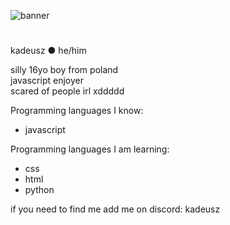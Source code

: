 ![banner](https://kadeusz.fun/assets/5eafaaad59ad101775afb0e79039b238.png)
<h1 align="center"></h1>
kadeusz ● he/him

  silly 16yo boy from poland<br>
  javascript enjoyer<br>
  scared of people irl xddddd


Programming languages I know:
* javascript<br>

Programming languages I am learning:
* css
* html
* python<br>

if you need to find me add me on discord: kadeusz

